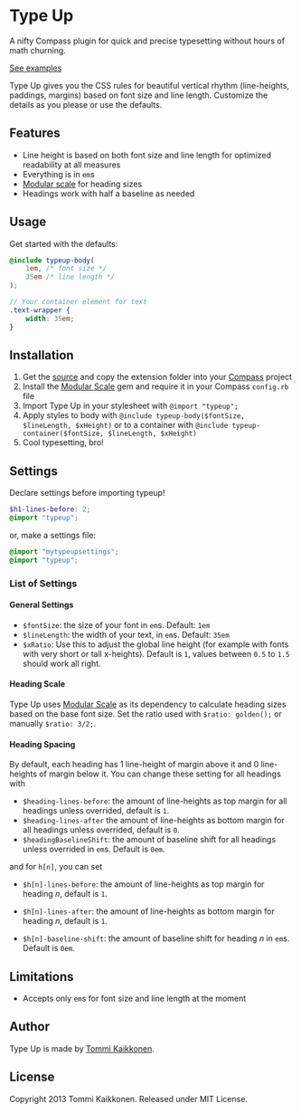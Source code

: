 # Type Up

A nifty Compass plugin for quick and precise typesetting without hours of math churning.

[See examples](http://tommikaikkonen.github.com/type-up/#examples)

Type Up gives you the CSS rules for beautiful vertical rhythm (line-heights, paddings, margins) based on font size and line length. Customize the details as you please or use the defaults.

## Features

* Line height is based on both font size and line length for optimized readability at all measures
* Everything is in `em`s
* [Modular scale](https://github.com/scottkellum/modular-scale) for heading sizes
* Headings work with half a baseline as needed

## Usage

Get started with the defaults:
```scss
@include typeup-body(
	1em, /* font size */
	35em /* line length */
);

// Your container element for text
.text-wrapper {
	width: 35em;
}
```

## Installation

1. Get the [source](https://github.com/tommikaikkonen/type-up) and copy the extension folder into your [Compass](http://compass-style.org/) project
2. Install the [Modular Scale](https://github.com/scottkellum/modular-scale) gem and require it in your Compass `config.rb` file
3. Import Type Up in your stylesheet with `@import "typeup";`
4. Apply styles to body with `@include typeup-body($fontSize, $lineLength, $xHeight)` or to a container with `@include typeup-container($fontSize, $lineLength, $xHeight)`
5. Cool typesetting, bro!

## Settings

Declare settings before importing typeup!
```scss
$h1-lines-before: 2;
@import "typeup";
```
or, make a settings file:
```scss
@import "mytypeupsettings";
@import "typeup";
```
### List of Settings

#### General Settings

* `$fontSize`: the size of your font in `em`s. Default: `1em`
* `$lineLength`: the width of your text, in `em`s. Default: `35em`
* `$xRatio`: Use this to adjust the global line height (for example with fonts with very short or tall x-heights). Default is `1`, values between `0.5` to `1.5` should work all right.

#### Heading Scale

Type Up uses [Modular Scale](https://github.com/scottkellum/modular-scale) as its dependency to calculate heading sizes based on the base font size. Set the ratio used with `$ratio: golden();` or manually `$ratio: 3/2;`.

#### Heading Spacing

By default, each heading has 1 line-height of margin above it and 0 line-heights of margin below it. You can change these setting for all headings with

* `$heading-lines-before`: the amount of line-heights as top margin for all headings unless overrided, default is `1`.
* `$heading-lines-after` the amount of line-heights as bottom margin for all headings unless overrided, default is `0`.
* `$headingBaselineShift`: the amount of baseline shift for all headings unless overrided in `em`s. Default is `0em`. 

and for `h[n]`, you can set

* `$h[n]-lines-before`: the amount of line-heights as top margin for heading *n*, default is `1`.

* `$h[n]-lines-after`: the amount of line-heights as bottom margin for heading *n*, default is `1`.

* `$h[n]-baseline-shift`: the amount of baseline shift for heading *n* in `em`s. Default is `0em`.

## Limitations

* Accepts only `em`s for font size and line length at the moment

## Author

Type Up is made by [Tommi Kaikkonen](http://www.kaikkonendesign.fi).

## License

Copyright 2013 Tommi Kaikkonen. Released under MIT License.